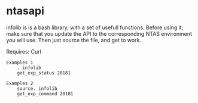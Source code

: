 # ntasapi


infolib is is a bash library, with a set of usefull functions. 
	Before  using it; make sure that you update the API to the corresponding NTAS environment you will use. 
	Then just source the file, and get to work. 

Requires: Curl 

	Examples 1
		. infolib
		get_exp_status 20181 

	Examples 2
		source. infolib
		get_exp_command 20181 

			       
